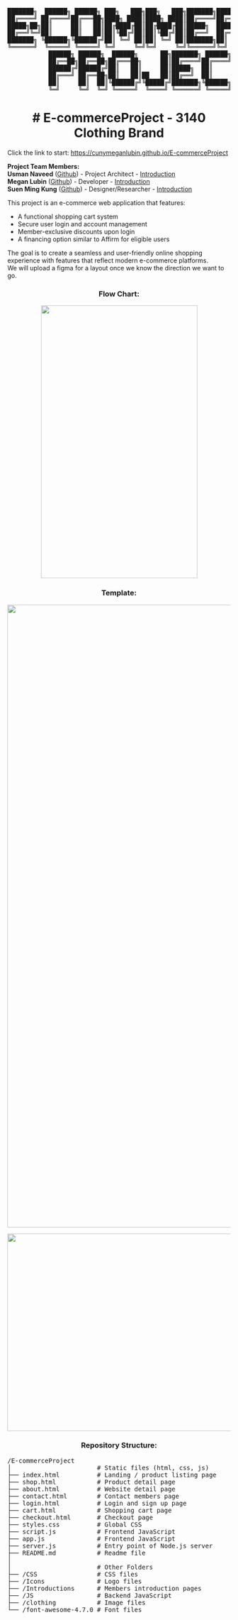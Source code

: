 <pre>
███████╗  ██████╗ ██████╗ ███╗   ███╗███╗   ███╗███████╗██████╗  ██████╗███████╗
██╔════╝ ██╔════╝██╔═══██╗████╗ ████║████╗ ████║██╔════╝██╔══██╗██╔════╝██╔════╝
█████╗██╗██║     ██║   ██║██╔████╔██║██╔████╔██║█████╗  ██████╔╝██║     █████╗
██╔══╝╚═╝██║     ██║   ██║██║╚██╔╝██║██║╚██╔╝██║██╔══╝  ██╔══██╗██║     ██╔══╝
███████╗ ╚██████╗╚██████╔╝██║ ╚═╝ ██║██║ ╚═╝ ██║███████╗██║  ██║╚██████╗███████╗
╚══════╝  ╚═════╝ ╚═════╝ ╚═╝     ╚═╝╚═╝     ╚═╝╚══════╝╚═╝  ╚═╝ ╚═════╝╚══════╝
           ██████╗ ██████╗  ██████╗      ██╗███████╗ ██████╗████████╗
           ██╔══██╗██╔══██╗██╔═══██╗     ██║██╔════╝██╔════╝╚══██╔══╝
           ██████╔╝██████╔╝██║   ██║     ██║█████╗  ██║        ██║
           ██╔═══╝ ██╔══██╗██║   ██║██   ██║██╔══╝  ██║        ██║
           ██║     ██║  ██║╚██████╔╝╚█████╔╝███████╗╚██████╗   ██║
           ╚═╝     ╚═╝  ╚═╝ ╚═════╝  ╚════╝ ╚══════╝ ╚═════╝   ╚═╝
</pre>
<h1 align="center"># E-commerceProject - 3140 Clothing Brand</h1>
Click the link to start:  
<a href="https://cunymeganlubin.github.io/E-commerceProject" target="_blank">https://cunymeganlubin.github.io/E-commerceProject</a>  

<b>Project Team Members:</b>  
<b>Usman Naveed</b> (<a href="https://github.com/Usman072003" target="_blank">Github</a>) - Project Architect - <a href="https://cunymeganlubin.github.io/E-commerceProject/Introductions/Usman/index.html" target="_blank">Introduction</a>  
<b>Megan Lubin</b> (<a href="https://github.com/CunyMeganLubin" target="_blank">Github</a>) - Developer - <a href="https://cunymeganlubin.github.io/E-commerceProject/Introductions/Megan/Megan_Lubin_Introduction.html" target="_blank">Introduction</a>  
<b>Suen Ming Kung</b> (<a href="https://github.com/nykenkung" target="_blank">Github</a>) - Designer/Researcher - <a href="https://cunymeganlubin.github.io/E-commerceProject/Introductions/Suen/Suen_Ming_Kung_Introduction.html" target="_blank">Introduction</a>  

This project is an e-commerce web application that features:

- A functional shopping cart system
- Secure user login and account management
- Member-exclusive discounts upon login
- A financing option similar to Affirm for eligible users

The goal is to create a seamless and user-friendly online shopping experience with features that reflect modern e-commerce platforms.  
We will upload a figma for a layout once we know the direction we want to go. 

<h3 align="center">Flow Chart:</h3>

<p align="center"><img width="353" height="615" src="https://github.com/user-attachments/assets/2144906d-2fcb-4e9c-af6e-df1dcfb51458" /></p>

<h3 align="center">Template:</h3>
<p align="center"><img width="2560" height="1404" src="https://github.com/user-attachments/assets/72858d94-aeaf-4882-8ba9-2f88431cdbfe" /></p>

<p align="center"><img width="800" height="445" src="https://github.com/user-attachments/assets/997d60a8-7358-40c4-9846-d606dfca9974" /></p>

<h3 align="center">Repository Structure:</h3>
<pre>
/E-commerceProject  
│                       # Static files (html, css, js)  
├── index.html          # Landing / product listing page  
├── shop.html           # Product detail page  
├── about.html          # Website detail page  
├── contact.html        # Contact members page  
├── login.html          # Login and sign up page  
├── cart.html           # Shopping cart page  
├── checkout.html       # Checkout page  
├── styles.css          # Global CSS  
├── script.js           # Frontend JavaScript  
├── app.js              # Frontend JavaScript  
├── server.js           # Entry point of Node.js server  
├── README.md           # Readme file  
│  
│                       # Other Folders  
├── /CSS                # CSS files  
├── /Icons              # Logo files  
├── /Introductions      # Members introduction pages  
├── /JS                 # Backend JavaScript  
├── /clothing           # Image files  
└── /font-awesome-4.7.0 # Font files
</pre>
